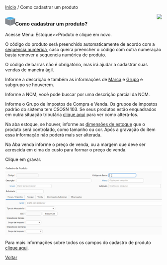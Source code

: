 [Início](index.md) / Como cadastrar um produto

<a href="http://docs.continentenuvem.com.br/dicas.html#dicas"><img align="right" src="http://docs.continentenuvem.com.br/images/dicas.png"></a>



### ![](images/produto_32x32.png)Como cadastrar um produto?

Acesse Menu: Estoque>>Produto e clique em novo.

O código do produto será preenchido automaticamente de acordo com a [sequencia numérica](sistema_sequencia_numerica.md), caso queira preencher o código com outra numeração basta remover a sequencia numérica de produto.

O código de barras  não é obrigatório, mas irá ajudar a cadastrar suas vendas de maneira ágil.

Informe a descrição e  também as informações de [Marca](estoque_marca.md#marca) e [Grupo](estoque_grupo_subgrupo.md#grupoproduto) e subgrupo se houverem.

Informe a NCM, você pode buscar por uma descrição parcial da NCM.

Informe o Grupo de Impostos de Compra e Venda. Os grupos de impostos padrão do sistema tem CSOSN 103. Se seus produtos estão enquadrados em outra situação tributária [clique aqui](como_fazer_alterar_CSOSN_ICMS.md) para ver como alterá-los.

Na aba estoque, se houver, informe as [dimensões de estoque](sistema_parametrizacao.md#dimensaoestoque) que o produto será controlado, como tamanho ou cor. Após a gravação do item essa informação não poderá mais ser alterada.

Na Aba venda informe o preço de venda, ou a margem que deve ser acrescida em cima do custo para formar o preço de venda. 

Clique em gravar.

![](images/como_fazer_cadastro_produto.gif)

Para mais informações sobre todos os campos do cadastro de produto  [clique aqui](estoque_produto.md).

[Voltar](index.md)


